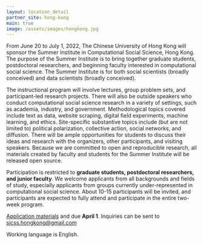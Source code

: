 ```yaml
---
layout: location_detail
partner_site: hong-kong
main: true
image: /assets/images/hongkong.jpg
---
```


From June 20 to July 1, 2022, The Chinese University of Hong Kong will sponsor the Summer Institute in Computational Social Science, Hong Kong. The purpose of the Summer Institute is to bring together graduate students, postdoctoral researchers, and beginning faculty interested in computational social science. The Summer Institute is for both social scientists (broadly conceived) and data scientists (broadly conceived).

The instructional program will involve lectures, group problem sets, and participant-led research projects. There will also be outside speakers who conduct computational social science research in a variety of settings, such as academia, industry, and government. Methodological topics covered include text as data, website scraping, digital field experiments, machine learning, and ethics. Site-specific substantive topics include (but are not limited to) political polarization, collective action, social networks, and diffusion. There will be ample opportunities for students to discuss their ideas and research with the organizers, other participants, and visiting speakers. Because we are committed to open and reproducible research, all materials created by faculty and students for the Summer Institute will be released open source.

Participation is restricted to **graduate students, postdoctoral researchers, and junior faculty**. We welcome applicants from all backgrounds and fields of study, especially applicants from groups currently under-represented in computational social science. About 10-15 participants will be invited, and participants are expected to fully attend and participate in the entire two-week program.

[Application materials](https://compsocialscience.github.io/summer-institute/2022/hong-kong/apply) and due **April 1**. Inquiries can be sent to sicss.hongkong@gmail.com

Working language is English.

